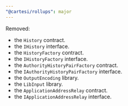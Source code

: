 ```yaml
---
"@cartesi/rollups": major
---
```


Removed:

-   the `History` contract.
-   the `IHistory` interface.
-   the `HistoryFactory` contract.
-   the `IHistoryFactory` interface.
-   the `AuthorityHistoryPairFactory` contract.
-   the `IAuthorityHistoryPairFactory` interface.
-   the `OutputEncoding` library.
-   the `LibInput` library.
-   the `ApplicationAddressRelay` contract.
-   the `IApplicationAddressRelay` interface.

